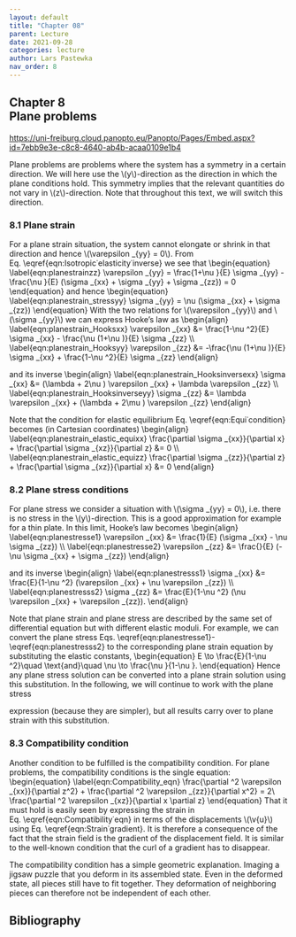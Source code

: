 ```yaml
---
layout: default
title: "Chapter 08"
parent: Lecture
date: 2021-09-28
categories: lecture
author: Lars Pastewka
nav_order: 8
---
```



<h2 class='chapterHead'><span class='titlemark'>Chapter 8</span><br /><a id='x1-10008'></a>Plane problems</h2>
<!-- l. 3 --><p class='noindent'><a class='url' href='https://uni-freiburg.cloud.panopto.eu/Panopto/Pages/Embed.aspx?id=7ebb9e3e-c8c8-4640-ab4b-acaa0109e1b4'><span class='cmtt-12'>https://uni-freiburg.cloud.panopto.eu/Panopto/Pages/Embed.aspx?id=7ebb9e3e-c8c8-4640-ab4b-acaa0109e1b4</span></a>
</p><!-- l. 5 --><p class='indent'> Plane problems are problems where the system has a symmetry in a certain
direction. We will here use the \(y\)-direction as the direction in which the plane
conditions hold. This symmetry implies that the relevant quantities do not
vary in \(z\)-direction. Note that throughout this text, we will switch this
direction.
</p>
<h3 class='sectionHead'><span class='titlemark'>8.1 </span> <a id='x1-20008.1'></a>Plane strain</h3>
<!-- l. 9 --><p class='noindent'>For a plane strain situation, the system cannot elongate or shrink in that direction
and hence \(\varepsilon _{yy} = 0\). From Eq. \eqref{eqn:Isotropic˙elasticity˙inverse} we see that
\begin{equation} \label{eqn:planestrainzz} \varepsilon _{yy} = \frac{1+\nu }{E} \sigma _{yy} - \frac{\nu }{E} (\sigma _{xx} + \sigma _{yy} + \sigma _{zz}) = 0 \end{equation}
and hence \begin{equation} \label{eqn:planestrain_stressyy} \sigma _{yy} = \nu (\sigma _{xx} + \sigma _{zz}) \end{equation}
With the two relations for \(\varepsilon _{yy}\) and \(\sigma _{yy}\) we can express Hooke’s law as \begin{align} \label{eqn:planestrain_Hooksxx} \varepsilon _{xx} &amp;= \frac{1-\nu ^2}{E} \sigma _{xx} - \frac{\nu (1+\nu )}{E} \sigma _{zz} \\ \label{eqn:planestrain_Hooksyy} \varepsilon _{zz} &amp;= -\frac{\nu (1+\nu )}{E} \sigma _{xx} + \frac{1-\nu ^2}{E} \sigma _{zz} \end{align}
</p><!-- l. 26 --><p class='indent'> and its inverse \begin{align} \label{eqn:planestrain_Hooksinversexx} \sigma _{xx} &amp;= (\lambda + 2\nu ) \varepsilon _{xx} + \lambda \varepsilon _{zz} \\ \label{eqn:planestrain_Hooksinverseyy} \sigma _{zz} &amp;= \lambda \varepsilon _{xx} + (\lambda + 2\mu ) \varepsilon _{zz} \end{align}
</p><!-- l. 33 --><p class='indent'> Note that the condition for elastic equilibrium Eq. \eqref{eqn:Equi˙condition}
becomes (in Cartesian coordinates) \begin{align} \label{eqn:planestrain_elastic_equixx} \frac{\partial \sigma _{xx}}{\partial x} + \frac{\partial \sigma _{xz}}{\partial z} &amp;= 0 \\ \label{eqn:planestrain_elastic_equizz} \frac{\partial \sigma _{zz}}{\partial z} + \frac{\partial \sigma _{xz}}{\partial x} &amp;= 0 \end{align}
</p><!-- l. 41 --><p class='noindent'>
</p>
<h3 class='sectionHead'><span class='titlemark'>8.2 </span> <a id='x1-30008.2'></a>Plane stress conditions</h3>
<!-- l. 44 --><p class='noindent'>For plane stress we consider a situation with \(\sigma _{yy} = 0\), i.e. there is no stress in the
\(y\)-direction. This is a good approximation for example for a thin plate. In this limit,
Hooke’s law becomes \begin{align} \label{eqn:planestresse1} \varepsilon _{xx} &amp;= \frac{1}{E} (\sigma _{xx} - \nu \sigma _{zz}) \\ \label{eqn:planestresse2} \varepsilon _{zz} &amp;= \frac{}{E} (-\nu \sigma _{xx} + \sigma _{zz}) \end{align}
</p><!-- l. 51 --><p class='indent'> and its inverse \begin{align} \label{eqn:planestresss1} \sigma _{xx} &amp;= \frac{E}{1-\nu ^2} (\varepsilon _{xx} + \nu \varepsilon _{zz}) \\ \label{eqn:planestresss2} \sigma _{zz} &amp;= \frac{E}{1-\nu ^2} (\nu \varepsilon _{xx} + \varepsilon _{zz}). \end{align}
</p><!-- l. 59 --><p class='indent'> Note that plane strain and plane stress are described by the same set of
differential equation but with different elastic moduli. For example, we can
convert the plane stress Eqs. \eqref{eqn:planestresse1}-\eqref{eqn:planestresss2}
to the corresponding plane strain equation by substituting the elastic constants,
\begin{equation} E \to \frac{E}{1-\nu ^2}\quad \text{and}\quad \nu \to \frac{\nu }{1-\nu }. \end{equation}
Hence any plane stress solution can be converted into a plane strain solution using
this substitution. In the following, we will continue to work with the plane stress



expression (because they are simpler), but all results carry over to plane strain
with this substitution.
</p><!-- l. 65 --><p class='noindent'>
</p>
<h3 class='sectionHead'><span class='titlemark'>8.3 </span> <a id='x1-40008.3'></a>Compatibility condition</h3>
<!-- l. 67 --><p class='noindent'>Another condition to be fulfilled is the <span class='cmti-12'>compatibility condition</span>. For plane
problems, the compatibility conditions is the single equation: \begin{equation} \label{eqn:Compatibility_eqn} \frac{\partial ^2 \varepsilon _{xx}}{\partial z^2} + \frac{\partial ^2 \varepsilon _{zz}}{\partial x^2} = 2\ \frac{\partial ^2 \varepsilon _{xz}}{\partial x \partial z} \end{equation}
That it must hold is easily seen by expressing the strain in
Eq. \eqref{eqn:Compatibility˙eqn} in terms of the displacements \(\v{u}\) using
Eq. \eqref{eqn:Strain˙gradient}. It is therefore a consequence of the fact that the
strain field is the gradient of the displacement field. It is similar to the well-known
condition that the curl of a gradient has to disappear.
</p><!-- l. 74 --><p class='indent'> The compatibility condition has a simple geometric explanation. Imaging a
jigsaw puzzle that you deform in its assembled state. Even in the deformed state,
all pieces still have to fit together. They deformation of neighboring pieces can
therefore not be independent of each other.



</p>
<h2 class='likechapterHead'><a id='x1-50008.3'></a>Bibliography</h2>

